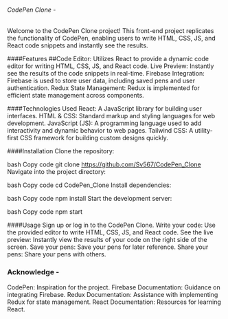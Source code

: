###### CodePen Clone -
Welcome to the CodePen Clone project! This front-end project replicates the functionality of CodePen, enabling users to write HTML, CSS, JS, and React code snippets and instantly see the results.

####Features
##Code Editor: Utilizes React to provide a dynamic code editor for writing HTML, CSS, JS, and React code.
Live Preview: Instantly see the results of the code snippets in real-time.
Firebase Integration: Firebase is used to store user data, including saved pens and user authentication.
Redux State Management: Redux is implemented for efficient state management across components.

####Technologies Used
React: A JavaScript library for building user interfaces.
HTML & CSS: Standard markup and styling languages for web development.
JavaScript (JS): A programming language used to add interactivity and dynamic behavior to web pages.
Tailwind CSS: A utility-first CSS framework for building custom designs quickly.

####Installation
Clone the repository:

bash
Copy code
git clone https://github.com/Sv567/CodePen_Clone
Navigate into the project directory:

bash
Copy code
cd CodePen_Clone
Install dependencies:

bash
Copy code
npm install
Start the development server:

bash
Copy code
npm start

####Usage
Sign up or log in to the CodePen Clone.
Write your code:
Use the provided editor to write HTML, CSS, JS, and React code.
See the live preview:
Instantly view the results of your code on the right side of the screen.
Save your pens:
Save your pens for later reference.
Share your pens:
Share your pens with others.


### Acknowledge -
CodePen: Inspiration for the project.
Firebase Documentation: Guidance on integrating Firebase.
Redux Documentation: Assistance with implementing Redux for state management.
React Documentation: Resources for learning React.
